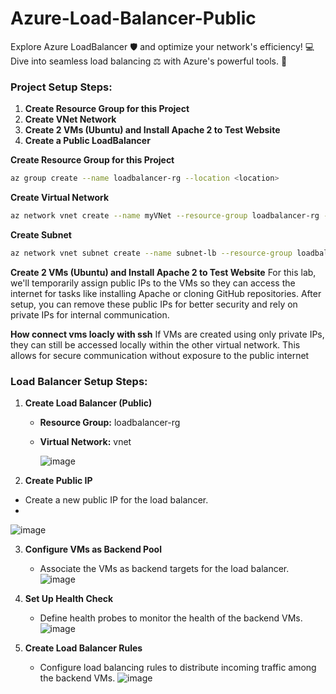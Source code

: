 # Azure-Load-Balancer-Public
Explore Azure LoadBalancer 🛡️ and optimize your network's efficiency! 💻 Dive into seamless load balancing ⚖️ with Azure's powerful tools. 🚀

### Project Setup Steps:
1. **Create Resource Group for this Project**
2. **Create VNet Network**
3. **Create 2 VMs (Ubuntu) and Install Apache 2 to Test Website**
4. **Create a Public LoadBalancer**


**Create Resource Group for this Project**
```bash
az group create --name loadbalancer-rg --location <location>
```
**Create Virtual Network**
```bash
az network vnet create --name myVNet --resource-group loadbalancer-rg --location westeurope --address-prefixes 10.103.0.0/16
```
**Create Subnet**
```bash
az network vnet subnet create --name subnet-lb --resource-group loadbalancer-rg --vnet-name myVNet --address-prefixes 10.103.0.0/24
```
**Create 2 VMs (Ubuntu) and Install Apache 2 to Test Website**
For this lab, we'll temporarily assign public IPs to the VMs so they can access the internet for tasks like installing Apache or cloning GitHub repositories. After setup, you can remove these public IPs for better security and rely on private IPs for internal communication.

**How connect vms loacly with ssh**
If VMs are created using only private IPs, they can still be accessed locally within the other virtual network. This allows for secure communication without exposure to the public internet

### Load Balancer Setup Steps:

1. **Create Load Balancer (Public)**
   - **Resource Group:** loadbalancer-rg
   - **Virtual Network:** vnet

     ![image](https://github.com/Mouhamed-dridi/azure-load-balancer-public/assets/53900924/0f7dbcaf-4119-4de5-9988-ecd2917f8819)


2. **Create Public IP**
- Create a new public IP for the load balancer.
- 
![image](https://github.com/Mouhamed-dridi/azure-load-balancer-public/assets/53900924/2915727e-bad1-49e4-b528-b74b5257e69f)



3. **Configure VMs as Backend Pool**
   - Associate the VMs as backend targets for the load balancer.
![image](https://github.com/Mouhamed-dridi/azure-load-balancer-public/assets/53900924/17bf4f9a-e741-4ceb-9edb-d8f33a854db2)




4. **Set Up Health Check**
   - Define health probes to monitor the health of the backend VMs.
![image](https://github.com/Mouhamed-dridi/azure-load-balancer-public/assets/53900924/8e93ec64-e912-4579-b1af-d8bebf69d61e)

5. **Create Load Balancer Rules**
   - Configure load balancing rules to distribute incoming traffic among the backend VMs.
![image](https://github.com/Mouhamed-dridi/azure-load-balancer-public/assets/53900924/0a0f69c6-070c-4b8f-8fe5-c32a4258dc37)
